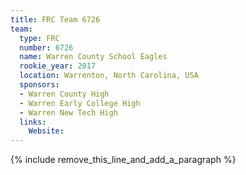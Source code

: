 ```yaml
---
title: FRC Team 6726
team:
  type: FRC
  number: 6726
  name: Warren County School Eagles
  rookie_year: 2017
  location: Warrenton, North Carolina, USA
  sponsors:
  - Warren County High
  - Warren Early College High
  - Warren New Tech High
  links:
    Website:
---
```


{% include remove_this_line_and_add_a_paragraph %}